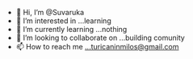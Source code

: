 - 👋 Hi, I’m @Suvaruka
- 👀 I’m interested in ...learning
- 🌱 I’m currently learning ...nothing
- 💞️ I’m looking to collaborate on ...building comunity
- 📫 How to reach me ...turicaninmilos@gmail.com 

<!---
Suvaruka/Milos is a ✨ special ✨ repository because its `README.md` (this file) appears on your GitHub profile.
You can click the Preview link to take a look at your changes.
--->
